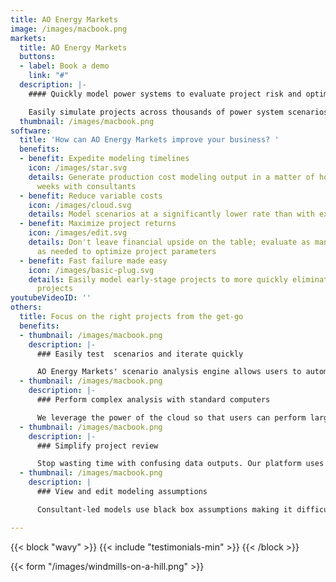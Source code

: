 ```yaml
---
title: AO Energy Markets
image: /images/macbook.png
markets:
  title: AO Energy Markets
  buttons:
  - label: Book a demo
    link: "#"
  description: |-
    #### Quickly model power systems to evaluate project risk and optimize financial viability

    Easily simulate projects across thousands of power system scenarios to evaluate and optimize basis risk, market pricing, congestion, and overall financial upside of renewable and storage projects using the latest research in production cost, unit commitment, capacity expansion, and uncertainty modeling.
  thumbnail: /images/macbook.png
software:
  title: 'How can AO Energy Markets improve your business? '
  benefits:
  - benefit: Expedite modeling timelines
    icon: /images/star.svg
    details: Generate production cost modeling output in a matter of hours vs. 2-4
      weeks with consultants
  - benefit: Reduce variable costs
    icon: /images/cloud.svg
    details: Model scenarios at a significantly lower rate than with external consultants
  - benefit: Maximize project returns
    icon: /images/edit.svg
    details: Don't leave financial upside on the table; evaluate as many scenarios
      as needed to optimize project parameters
  - benefit: Fast failure made easy
    icon: /images/basic-plug.svg
    details: Easily model early-stage projects to more quickly eliminate unviable
      projects
youtubeVideoID: ''
others:
  title: Focus on the right projects from the get-go
  benefits:
  - thumbnail: /images/macbook.png
    description: |-
      ### Easily test  scenarios and iterate quickly

      AO Energy Markets' scenario analysis engine allows users to automatically queue thousands of modeling scenarios with just a few clicks. After initial runs, it's easy to adjust parameters and identify the best project configuration. Consultant-provided runs only include a handful of scenario views and revised runs come with additional multi-week timelines.
  - thumbnail: /images/macbook.png
    description: |-
      ### Perform complex analysis with standard computers

      We leverage the power of the cloud so that users can perform large-scale modeling runs with just a laptop.
  - thumbnail: /images/macbook.png
    description: |-
      ### Simplify project review

      Stop wasting time with confusing data outputs. Our platform uses a clean interface and data visualization so that it's easy to determine how to capture financial upside and meet your project goals.
  - thumbnail: /images/macbook.png
    description: |
      ### View and edit modeling assumptions

      Consultant-led models use black box assumptions making it difficult for developers to understand what is being analyzed and adjust parameters as needed. We use an open modeling approach so you can clearly view and augment the assumptions to better align with your team's approach.

---
```

{{< block "wavy" >}}
{{< include "testimonials-min" >}}
{{< /block >}}

{{< form "/images/windmills-on-a-hill.png" >}}

